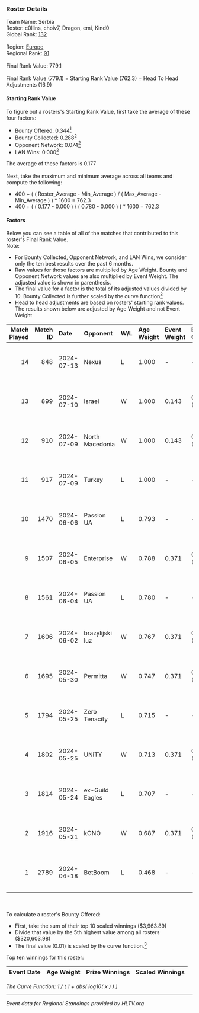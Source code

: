 ### Roster Details<br />
Team Name: Serbia<br />
Roster: c0llins, choiv7, Dragon, emi, Kind0<br />
Global Rank: [132](../standings_global.md)<br />
<br />
Region: [Europe]( ../standings_europe.md)<br />
Regional Rank: [91]( ../standings_europe.md)<br />
<br />
Final Rank Value:  779.1<br />
<br />
Final Rank Value (779.1) = Starting Rank Value (762.3) + Head To Head Adjustments (16.9)<br />

#### Starting Rank Value<br />
To figure out a rosters's Starting Rank Value, first take the average of these four factors:<br />
- Bounty Offered: 0.344[<sup>1</sup>](#table2)
- Bounty Collected: 0.288[<sup>2</sup>](#table1)
- Opponent Network: 0.074[<sup>2</sup>](#table1)
- LAN Wins: 0.000[<sup>2</sup>](#table1)

The average of these factors is 0.177<br />
<br />
Next, take the maximum and minimum average across all teams and compute the following:<br />
- 400 + ( ( Roster_Average - Min_Average ) / ( Max_Average - Min_Average ) ) * 1600 = 762.3
- 400 + ( ( 0.177 - 0.000 ) / ( 0.780 - 0.000 ) ) * 1600 = 762.3


#### Factors<br />
Below you can see a table of all of the matches that contributed to this roster's Final Rank Value.<br />
Note:<br />

- For Bounty Collected, Opponent Network, and LAN Wins, we consider only the ten best results over the past 6 months.
- Raw values for those factors are multiplied by Age Weight. Bounty and Opponent Network values are also multiplied by Event Weight. The adjusted value is shown in parenthesis.
- The final value for a factor is the total of its adjusted values divided by 10. Bounty Collected is further scaled by the curve function[<sup>3</sup>](#curveFunction)
- Head to head adjustments are based on rosters' starting rank values. The results shown below are adjusted by Age Weight and not Event Weight
<span id="table1"></span><br />


| Match Played | Match ID | Date       | Opponent        | W/L | Age Weight | Event Weight | Bounty Collected | Opponent Network | LAN Wins  | H2H Adj. | Roster                              |
| -: | -: | :- | :- | :- | :- | :- | :- | :- | :- | -: | :- |
|           14 |      848 | 2024-07-13 | Nexus           | L   | 1.000      | -            | -                | -                | -         |   -17.92 | c0llins, choiv7, Dragon, emi, Kind0 |
|           13 |      899 | 2024-07-10 | Israel          | W   | 1.000      | 0.143        | 0.000 (0.000)    | 0.039 (0.006)    | 0 (0.000) |     3.14 | c0llins, Dragon, emi, Kind0, VLDN   |
|           12 |      910 | 2024-07-09 | North Macedonia | W   | 1.000      | 0.143        | 0.000 (0.000)    | 0.000 (0.000)    | 0 (0.000) |     3.13 | c0llins, choiv7, Dragon, emi, Kind0 |
|           11 |      917 | 2024-07-09 | Turkey          | L   | 1.000      | -            | -                | -                | -         |   -25.67 | c0llins, choiv7, Dragon, emi, Kind0 |
|           10 |     1470 | 2024-06-06 | Passion UA      | L   | 0.793      | -            | -                | -                | -         |    -5.05 | aidKiT, c0llins, Dragon, emi, xicoz |
|            9 |     1507 | 2024-06-05 | Enterprise      | W   | 0.788      | 0.371        | 0.039 (0.011)    | 0.616 (0.180)    | 0 (0.000) |    16.69 | aidKiT, c0llins, Dragon, emi, VLDN  |
|            8 |     1561 | 2024-06-04 | Passion UA      | L   | 0.780      | -            | -                | -                | -         |    -4.51 | aidKiT, c0llins, Dragon, emi, xicoz |
|            7 |     1606 | 2024-06-02 | brazylijski luz | W   | 0.767      | 0.371        | 0.008 (0.002)    | 0.256 (0.073)    | 0 (0.000) |    13.50 | aidKiT, c0llins, Dragon, emi, xicoz |
|            6 |     1695 | 2024-05-30 | Permitta        | W   | 0.747      | 0.371        | 0.023 (0.006)    | 0.940 (0.260)    | 0 (0.000) |    16.28 | aidKiT, c0llins, Dragon, emi, xicoz |
|            5 |     1794 | 2024-05-25 | Zero Tenacity   | L   | 0.715      | -            | -                | -                | -         |    -3.18 | aidKiT, c0llins, Dragon, emi, xicoz |
|            4 |     1802 | 2024-05-25 | UNiTY           | W   | 0.713      | 0.371        | 0.024 (0.006)    | 0.300 (0.079)    | 0 (0.000) |    16.51 | aidKiT, c0llins, Dragon, emi, xicoz |
|            3 |     1814 | 2024-05-24 | ex-Guild Eagles | L   | 0.707      | -            | -                | -                | -         |    -9.19 | aidKiT, c0llins, Dragon, emi, xicoz |
|            2 |     1916 | 2024-05-21 | kONO            | W   | 0.687      | 0.371        | 0.028 (0.007)    | 0.565 (0.144)    | 0 (0.000) |    13.52 | aidKiT, c0llins, Dragon, emi, xicoz |
|            1 |     2789 | 2024-04-18 | BetBoom         | L   | 0.468      | -            | -                | -                | -         |    -0.39 | aidKiT, c0llins, Dragon, emi, xicoz |

<br />
<span id="table2"></span><br />
To calculate a roster's Bounty Offered:<br />

- First, take the sum of their top 10 scaled winnings ($3,963.89)
- Divide that value by the 5th highest value among all rosters ($320,603.98)
- The final value (0.01) is scaled by the curve function.[<sup>3</sup>](#curveFunction)

Top ten winnings for this roster:<br />

| Event Date | Age Weight | Prize Winnings | Scaled Winnings |
| :- | -: | :- | :- |


<span id="curveFunction"></span>_The Curve Function: 1 / ( 1 + abs( log10( x ) ) )_<br />

---
_Event data for Regional Standings provided by HLTV.org_<br />
